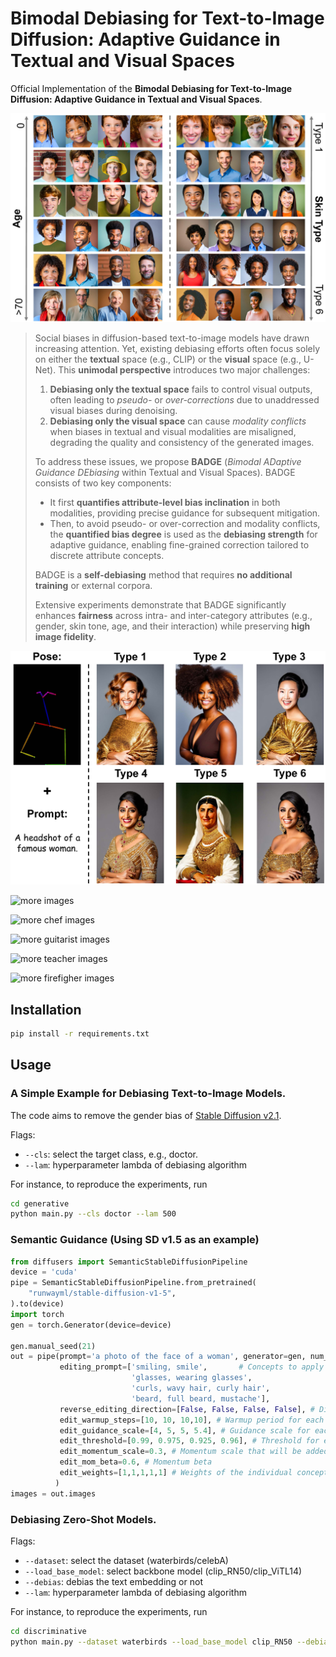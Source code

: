 # Bimodal Debiasing for Text-to-Image Diffusion: Adaptive Guidance in Textual and Visual Spaces

Official Implementation of the **Bimodal Debiasing for Text-to-Image Diffusion: Adaptive Guidance in Textual and Visual Spaces**. 

![example images](docs/images/intersection.jpg)

> Social biases in diffusion-based text-to-image models have drawn increasing attention. Yet, existing debiasing efforts often focus solely on either the **textual** space (e.g., CLIP) or the **visual** space (e.g., U-Net). This **unimodal perspective** introduces two major challenges:
>
> 1. **Debiasing only the textual space** fails to control visual outputs, often leading to *pseudo-* or *over-corrections* due to unaddressed visual biases during denoising.
> 2. **Debiasing only the visual space** can cause *modality conflicts* when biases in textual and visual modalities are misaligned, degrading the quality and consistency of the generated images.
>
> To address these issues, we propose **BADGE** (*Bimodal ADaptive Guidance DEbiasing* within Textual and Visual Spaces). BADGE consists of two key components:
>
> - It first **quantifies attribute-level bias inclination** in both modalities, providing precise guidance for subsequent mitigation.
> - Then, to avoid pseudo- or over-correction and modality conflicts, the **quantified bias degree** is used as the **debiasing strength** for adaptive guidance, enabling fine-grained correction tailored to discrete attribute concepts.
>
> BADGE is a **self-debiasing** method that requires **no additional training** or external corpora.
>
> Extensive experiments demonstrate that BADGE significantly enhances **fairness** across intra- and inter-category attributes (e.g., gender, skin tone, age, and their interaction) while preserving **high image fidelity**.

![controlnet images](docs/images/controlnet.jpg)

![more images](docs/images/figure1-2.png)

![more chef images](docs/images/figure1-chef.png)

![more guitarist images](docs/images/figure1-guitarist.png)

![more teacher images](docs/images/figure1-teacher.png)

![more firefigher images](docs/images/firefighter_figure1.png)

## Installation

```bash
pip install -r requirements.txt
```

## Usage

### A Simple Example for Debiasing Text-to-Image Models.
The code aims to remove the gender bias of [Stable Diffusion v2.1](https://huggingface.co/stabilityai/stable-diffusion-2-1).

Flags:
  - `--cls`: select the target class, e.g., doctor.
  - `--lam`: hyperparameter lambda of debiasing algorithm


For instance, to reproduce the experiments, run
```bash
cd generative
python main.py --cls doctor --lam 500
```

### Semantic Guidance (Using SD v1.5 as an example)
```python
from diffusers import SemanticStableDiffusionPipeline
device = 'cuda'
pipe = SemanticStableDiffusionPipeline.from_pretrained(
    "runwayml/stable-diffusion-v1-5",
).to(device)
import torch
gen = torch.Generator(device=device)

gen.manual_seed(21)
out = pipe(prompt='a photo of the face of a woman', generator=gen, num_images_per_prompt=1, guidance_scale=7,
           editing_prompt=['smiling, smile',       # Concepts to apply 
                           'glasses, wearing glasses', 
                           'curls, wavy hair, curly hair', 
                           'beard, full beard, mustache'],
           reverse_editing_direction=[False, False, False, False], # Direction of guidance i.e. increase all concepts
           edit_warmup_steps=[10, 10, 10,10], # Warmup period for each concept
           edit_guidance_scale=[4, 5, 5, 5.4], # Guidance scale for each concept
           edit_threshold=[0.99, 0.975, 0.925, 0.96], # Threshold for each concept. Threshold equals the percentile of the latent space that will be discarded. I.e. threshold=0.99 uses 1% of the latent dimensions
           edit_momentum_scale=0.3, # Momentum scale that will be added to the latent guidance
           edit_mom_beta=0.6, # Momentum beta
           edit_weights=[1,1,1,1,1] # Weights of the individual concepts against each other
          )
images = out.images
```

### Debiasing Zero-Shot Models.

Flags:
  - `--dataset`: select the dataset (waterbirds/celebA)
  - `--load_base_model`: select backbone model (clip_RN50/clip_ViTL14)
  - `--debias`: debias the text embedding or not
  - `--lam`: hyperparameter lambda of debiasing algorithm


For instance, to reproduce the experiments, run
```bash
cd discriminative
python main.py --dataset waterbirds --load_base_model clip_RN50 --debias
```

